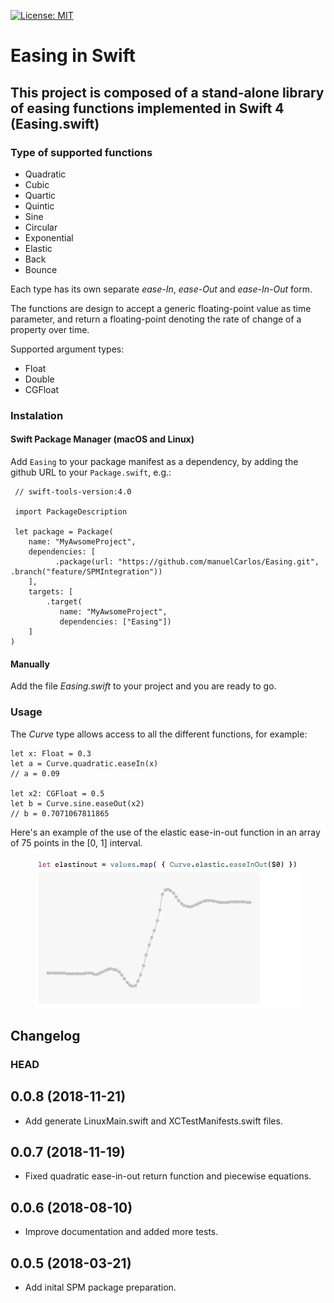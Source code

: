 [![License: MIT](https://img.shields.io/badge/License-MIT-blue.svg)](https://github.com/manuelCarlos/Easing/blob/master/LICENSE)

# Easing in Swift

## This project is composed of a stand-alone library of easing functions implemented in Swift 4 (Easing.swift)

### Type of supported functions

- Quadratic
- Cubic
- Quartic
- Quintic
- Sine
- Circular
- Exponential
- Elastic
- Back
- Bounce

Each type has its own separate *ease-In*, *ease-Out* and *ease-In-Out* form.

The functions are design to accept a generic floating-point value as time parameter,
and return a floating-point denoting the rate of change of a property over time.

Supported argument types:

- Float
- Double
- CGFloat

### Instalation

#### Swift Package Manager (macOS and Linux)

Add `Easing` to your package manifest as a dependency, by adding the github URL to your `Package.swift`, e.g.:

     // swift-tools-version:4.0

     import PackageDescription

     let package = Package(
        name: "MyAwsomeProject",
        dependencies: [
              .package(url: "https://github.com/manuelCarlos/Easing.git", .branch("feature/SPMIntegration"))
        ],
        targets: [
            .target(
               name: "MyAwsomeProject",
               dependencies: ["Easing"])
        ]
    )


#### Manually

Add the file *Easing.swift* to your project and you are ready to go.

### Usage

The *Curve* type allows access to all the different functions, for example:

    let x: Float = 0.3
    let a = Curve.quadratic.easeIn(x)
    // a = 0.09

    let x2: CGFloat = 0.5
    let b = Curve.sine.easeOut(x2)
    // b = 0.7071067811865

Here's an example of the use of the elastic ease-in-out function in an array of 75 points in the [0, 1] interval.

<p align="center">
   <img src="https://github.com/manuelCarlos/images/blob/master/images/easing.jpeg" >
</p>

## Changelog

### HEAD

## 0.0.8 (2018-11-21)

- Add generate LinuxMain.swift and XCTestManifests.swift files.

## 0.0.7 (2018-11-19)

- Fixed quadratic ease-in-out return function and piecewise equations.

## 0.0.6 (2018-08-10)

- Improve documentation and added more tests.

## 0.0.5 (2018-03-21)

- Add inital SPM package preparation.

